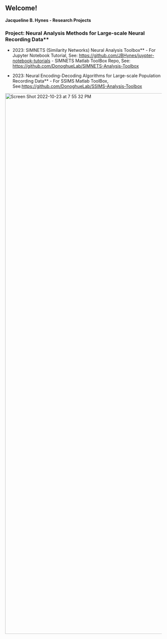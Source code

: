 ## Welcome! 
**Jacqueline B. Hynes - Research Projects**

### Project: Neural Analysis Methods for Large-scale Neural Recording Data**
- 2023: SIMNETS (Similarity Networks) Neural Analysis Toolbox**
       - For Jupyter Notebook Tutorial, See: https://github.com/JBHynes/juypter-notebook-tutorials
       - SIMNETS Matlab ToolBox Repo, See:  https://github.com/DonoghueLab/SIMNETS-Analysis-Toolbox
            
- 2023: Neural Encoding-Decoding Algorithms for Large-scale Population Recording Data**
       - For SSIMS Matlab ToolBox, See:https://github.com/DonoghueLab/SSIMS-Analysis-Toolbox


<img width="1737" alt="Screen Shot 2022-10-23 at 7 55 32 PM" src="https://user-images.githubusercontent.com/29176759/197424575-b2c940d1-7b19-4b47-a9ef-6082f6e24fa8.png">

